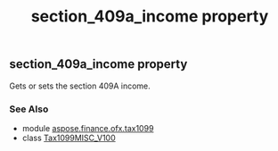 ﻿---
title: section_409a_income property
second_title: Aspose.Finance for Python via .NET API References
description: 
type: docs
weight: 250
url: /python-net/aspose.finance.ofx.tax1099/tax1099misc_v100/section_409a_income/
is_root: false
---

## section_409a_income property


Gets or sets the section 409A income.

### See Also
* module [aspose.finance.ofx.tax1099](../../)
* class [Tax1099MISC_V100](/finance/python-net/aspose.finance.ofx.tax1099/tax1099misc_v100)
